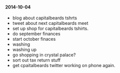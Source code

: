 #### 2014-10-04 ####

- blog about capitalbeards tshrts
- tweet about next capitalbeards meet
- set up shop for capitalbeards tshirts.
- do september finances
- start october finaces
- washing
- washing up
- go shopping in crystal palace?
- sort out tax return stuff
- get cpaitalbeards twitter working on phone again.
